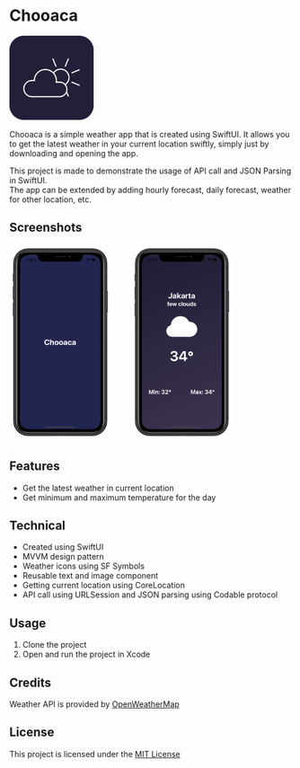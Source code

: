 # Chooaca

<p align="left">
  <img src="https://github.com/jonathanvieri/Chooaca/blob/master/images/applogo.png" width="150" height="150" >
</p>

Chooaca is a simple weather app that is created using SwiftUI. It allows you to get the latest weather in your current location swiftly, simply just by downloading and opening the app.  

This project is made to demonstrate the usage of API call and JSON Parsing in SwiftUI.  
The app can be extended by adding hourly forecast, daily forecast, weather for other location, etc.


## Screenshots
<p>
  <img src="https://github.com/jonathanvieri/Chooaca/blob/master/images/ChooacaExample1.png" height="350">
  &emsp;&emsp;
  <img src="https://github.com/jonathanvieri/Chooaca/blob/master/images/ChooacaExample2.png" height="350">
</p>

## Features
* Get the latest weather in current location
* Get minimum and maximum temperature for the day


## Technical 
* Created using SwiftUI
* MVVM design pattern
* Weather icons using SF Symbols
* Reusable text and image component
* Getting current location using CoreLocation
* API call using URLSession and JSON parsing using Codable protocol


## Usage
1. Clone the project
2. Open and run the project in Xcode

## Credits
Weather API is provided by [OpenWeatherMap](https://openweathermap.org/api)


## License
This project is licensed under the [MIT License](https://github.com/jonathanvieri/Chooaca/blob/master/LICENSE.txt)

